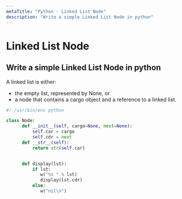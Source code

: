```yaml
---
metaTitle: "Python - Linked List Node"
description: "Write a simple Linked List Node in python"
---
```


# Linked List Node



## Write a simple Linked List Node in python


A linked list is either:

- the empty list, represented by None, or
- a node that contains a cargo object and a reference to a linked list.

```py
#! /usr/bin/env python

class Node: 
      def __init__(self, cargo=None, next=None): 
          self.car = cargo 
          self.cdr = next    
      def __str__(self): 
          return str(self.car)


      def display(lst):
          if lst:
             w("%s " % lst)
             display(lst.cdr)
          else:
             w("nil\n")

```


